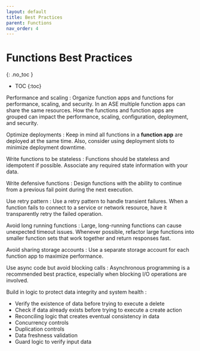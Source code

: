 ```yaml
---
layout: default
title: Best Practices
parent: Functions
nav_order: 4
---
```


# Functions Best Practices
{: .no_toc }

- TOC
{:toc}

Performance and scaling 
: Organize function apps and functions for performance, scaling, 
and security. In an ASE multiple function apps can share the same 
resources. How the functions and function apps are grouped can impact the 
performance, scaling, configuration, deployment, and security.

Optimize deployments
: Keep in mind  all functions in a **function app** are deployed at the 
same time. Also, consider using deployment slots to minimize deployment 
downtime.

Write functions to be stateless
: Functions should be stateless and idempotent if possible. Associate any
required state information with your data.

Write defensive functions
: Design functions with the ability to continue from a previous fail point 
during the next execution.

Use retry pattern
: Use a retry pattern to handle transient failures. When a function fails 
to connect to a service or network resource, have it transparently retry 
the failed operation.

Avoid long running functions
: Large, long-running functions can cause unexpected timeout issues. 
Whenever possible, refactor large functions into smaller function sets that
work together and return responses fast.

Avoid sharing storage accounts
: Use a separate storage account for each function app to maximize 
performance.

Use async code but avoid blocking calls
: Asynchronous programming is a recommended best practice, especially when 
blocking I/O operations are involved.

Build in logic to protect data integrity and system health
: 
- Verify the existence of data before trying to execute a delete
- Check if data already exists before trying to execute a create action
- Reconciling logic that creates eventual consistency in data
- Concurrency controls
- Duplication controls
- Data freshness validation
- Guard logic to verify input data
